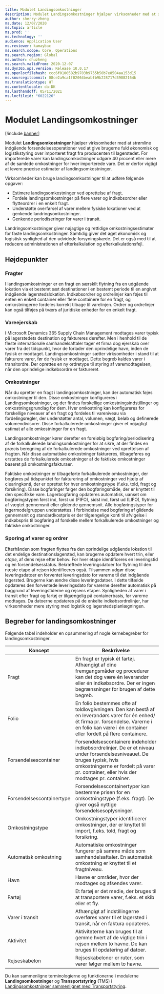 ```yaml
---
title: Modulet Landingsomkostninger
description: Modulet Landingsomkostninger hjælper virksomheder med at strømline indgående forsendelsesoperationer ved at give brugerne fuld økonomisk og logistikstyring over importeret fragt fra producenten til lagerstedet.
author: sherry-zheng
ms.date: 12/07/2020
ms.topic: article
ms.prod: ''
ms.technology: ''
audience: Application User
ms.reviewer: kamaybac
ms.search.scope: Core, Operations
ms.search.region: Global
ms.author: chuzheng
ms.search.validFrom: 2020-12-07
ms.dyn365.ops.version: Release 10.0.17
ms.openlocfilehash: ccc6f0100582b9703b9755b50b7e8504aa153d15
ms.sourcegitcommit: 08ce2a9ca1f02064beabfb9b228717d39882164b
ms.translationtype: HT
ms.contentlocale: da-DK
ms.lasthandoff: 05/11/2021
ms.locfileid: "6022126"
---
```

# <a name="landed-cost-module"></a>Modulet Landingsomkostninger

[!include [banner](../../includes/banner.md)]

Modulet **Landingsomkostninger** hjælper virksomheder med at strømline indgående forsendelsesoperationer ved at give brugerne fuld økonomisk og logistikstyring over importeret fragt fra producenten til lagerstedet. For importerede varer kan landingsomkostninger udgøre 40 procent eller mere af de samlede omkostninger for hver importerede vare. Det er derfor vigtigt at levere præcise estimater af landingsomkostninger.

Virksomheder kan bruge landingsomkostninger til at udføre følgende opgaver:

- Estimere landingsomkostninger ved oprettelse af fragt.
- Fordele landingsomkostninger på flere varer og indkøbsordrer eller flytteordrer i en enkelt fragt.
- Understøtte overførsel af varer mellem fysiske lokationer ved at genkende landringsomkostninger.
- Genkende periodiseringer for varer i transit.

Landringsomkostninger giver nøjagtige og rettidige omkostningsestimater for faste landingsomkostninger. Samtidig giver det øget økonomisk og logistisk synlighed af den udvidede forsyningskæde. Det er også med til at reducere administrationen af efterkalkulation og efterkalkulationsfejl.

## <a name="highlights"></a>Højdepunkter

### <a name="voyages"></a>Fragter

I landingsomkostninger er en fragt en særskilt flytning fra en udgående lokation via et bestemt sæt destinationer i en bestemt periode til en angivet indgående lagerstedslokation. Indkøbsordrer og ordrelinjer kan føjes til enten en enkelt container eller flere containere for en fragt, og omkostningerne fordeles korrekt tilbage til varelinjen. Ordrer og ordrelinjer kan også tilføjes på tværs af juridiske enheder for en enkelt fragt.

### <a name="item-ownership"></a>Vareejerskab

I Microsoft Dynamics 365 Supply Chain Management modtages varer typisk på lagerstedets destination og faktureres derefter. Men i henhold til de fleste internationale samhandelsaftaler tager et firma dog ejerskab over varer fra det tidspunkt, hvor de forlader den oprindelige havn, inden de fysisk er modtaget. Landingsomkostninger sætter virksomheder i stand til at fakturere varer, før de fysisk er modtaget. Dette begreb kaldes varer i transitordre. Der oprettes en ny ordretype til styring af varemodtagelsen, når den oprindelige indkøbsordre er faktureret.

### <a name="costs"></a>Omkostninger

Når du opretter en fragt i landingsomkostninger, kan der automatisk føjes omkostninger til den. Disse omkostninger konfigureres i Landingsomkostninger, og der findes forskellige omkostningsindstillinger og omkostningsgrundlag for dem. Hver omkostning kan konfigureres for forskellige niveauer af en fragt og fordeles til vareniveau via fordelingsregler, der understøtter antal, volumen, vægt, beløb og definerede volumendivisorer. Disse forkalkulerede omkostninger giver et nøjagtigt estimat af alle omkostninger for en fragt.

Landingsomkostninger kører derefter en foreløbig bogføring/periodisering af de forkalkulerede landingsomkostninger for at sikre, at der findes en præcis beregning af de forkalkulerede omkostninger ved oprettelsen af fragten. Når disse automatiske omkostninger faktureres, tilbageføres og erstattes de forkalkulerede omkostninger af de faktiske omkostninger baseret på omkostningsfakturaer.

Faktiske omkostninger er tilbageførte forkalkulerede omkostninger, der bogføres på tidspunktet for fakturering af omkostninger ved hjælp af clearingkonti, der er oprettet for hver omkostningstype (f.eks. told, fragt og forsikring). Disse bogføringer følger den bogføringsmåde, der er knyttet til den specifikke vare. Lagerbogføring opdateres automatisk, uanset om bogføringstypen først ind, først ud (FIFO), sidst ind, først ud (LIFO), flytning af vægtet gennemsnit eller glidende gennemsnit. Alle bogføringstyper for lagermodelgruppen understøttes. I forbindelse med bogføring af glidende gennemsnit og standardkostpris er der tilgængelige konti til afvigelse i indkøbspris til bogføring af forskelle mellem forkalkulerede omkostninger og faktiske omkostninger.

### <a name="item-and-order-tracking"></a>Sporing af varer og ordrer

Efterhånden som fragten flyttes fra den oprindelige udgående lokation til det endelige destinationslagersted, kan brugerne opdatere hvert trin, eller *etape*, af dens rejse efter behov. For hver etape identificeres en leveringstid og en forsendelsesstatus. Bekræftede leveringsdatoer for flytning til den næste etape af rejsen identificeres også. Tilsammen udgør disse leveringsdatoer en forventet leveringsdato for varerne til det indgående lagersted. Brugerne kan ændre disse leveringsdatoer. I dette tilfælde opdateres den forventede leveringsdato for varerne derefter automatisk på baggrund af leveringstiderne og rejsens etaper. Synligheden af varer i transit efter fragt og fartøj er tilgængelig på containerbasis, før varerne modtages. Da datoerne opdateres på de enkelte indkøbsordrelinjer, har virksomheder mere styring med logistik og lagerstedsplanlægningen.

## <a name="landed-cost-concepts"></a>Begreber for landingsomkostninger

Følgende tabel indeholder en opsummering af nogle kernebegreber for landingsomkostninger.

| Koncept | Beskrivelse |
|---|---|
| Fragt | En fragt er typisk ét fartøj. Afhængigt af dine fremgangsmåder og procedurer kan det dog være én leverandør eller én indkøbsordre. Der er ingen begrænsninger for brugen af dette begreb. |
| Folio | En folio bestemmes ofte af toldlovgivningen. Den kan bestå af en leverandørs varer for én enhed/ét firma pr. forsendelse. Varerne i en folio kan være i én container eller fordelt på flere containere. |
| Forsendelsescontainer | Forsendelsescontainere indeholder indkøbsordrelinjer. De er et niveau under forsendelsesniveauet. De bruges typisk, hvis omkostningerne er fordelt på varer pr. container, eller hvis der modtages pr. container. |
| Forsendelsescontainertype | Forsendelsescontainertyper kan bestemme prisen for en omkostningstype (f.eks. fragt). De giver også nyttige forsendelsesoplysninger. |
| Omkostningstype | Omkostningstyper identificerer omkostninger, der er knyttet til import, f.eks. told, fragt og forsikring. |
| Automatisk omkostning | Automatiske omkostninger fungerer på samme måde som samhandelsaftaler. En automatisk omkostning er knyttet til et fragtniveau. |
| Havn | Havne er områder, hvor der modtages og afsendes varer. |
| Fartøj | Et fartøj er det medie, der bruges til at transportere varer, f.eks. et skib eller et fly. |
| Varer i transit | Afhængigt af indstillingerne overføres varer til et lagersted i transit, når en faktura opdateres. |
| Aktivitet | Aktiviteterne kan bruges til at gemme hvert af de vigtige trin i rejsen mellem to havne. De kan bruges til opdatering af datoer. |
| Rejseskabelon | Rejseskabeloner er ruter, som varer følger mellem to havne. |

Du kan sammenligne terminologierne og funktionerne i modulerne **Landingsomkostninger** og **Transportstyring** (TMS) i [Landingsomkostninger sammenlignet med Transportstyring](landed-cost-vs-tms.md).
